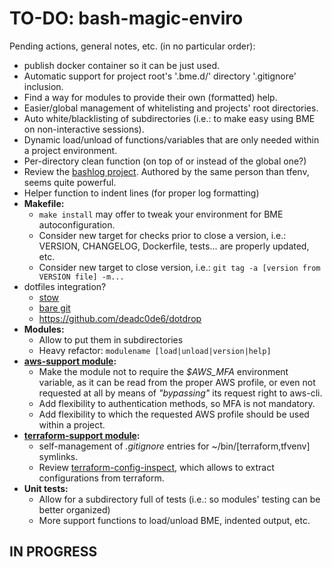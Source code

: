 # TO-DO: bash-magic-enviro
Pending actions, general notes, etc. (in no particular order):
* publish docker container so it can be just used.
* Automatic support for project root's '.bme.d/' directory '.gitignore' inclusion.
* Find a way for modules to provide their own (formatted) help.
* Easier/global management of whitelisting and projects' root directories.
* Auto white/blacklisting of subdirectories (i.e.: to make easy using BME on non-interactive sessions).
* Dynamic load/unload of functions/variables that are only needed within a project environment.
* Per-directory clean function (on top of or instead of the global one?)
* Review the [bashlog project](https://github.com/Zordrak/bashlog).  Authored by the same person than tfenv, seems quite powerful.
* Helper function to indent lines (for proper log formatting)
* **Makefile:**
  * `make install` may offer to tweak your environment for BME autoconfiguration.
  * Consider new target for checks prior to close a version, i.e.: VERSION, CHANGELOG, Dockerfile, tests... are properly updated, etc.
  * Consider new target to close version, i.e.: `git tag -a [version from VERSION file] -m...`
* dotfiles integration?
  * [stow](https://www.jakewiesler.com/blog/managing-dotfiles)
  * [bare git](https://www.atlassian.com/git/tutorials/dotfiles)
  * https://github.com/deadc0de6/dotdrop
* **Modules:**
  * Allow to put them in subdirectories
  * Heavy refactor: `modulename [load|unload|version|help]`
* **[aws-support module](./src/bash-magic-enviro_modules/aws-support.module):**
  * Make the module not to require the *$AWS_MFA* environment variable, as it can be read from the proper AWS profile, or even not requested at all by means of *"bypassing"* its request right to aws-cli.
  * Add flexibility to authentication methods, so MFA is not mandatory.
  * Add flexibility to which the requested AWS profile should be used within a project.
* **[terraform-support module](./src/bash-magic-enviro_modules/terraform-support.module):**
  * self-management of *.gitignore* entries for ~/bin/[terraform,tfvenv] symlinks.
  * Review [terraform-config-inspect](https://github.com/hashicorp/terraform-config-inspect), which allows to extract configurations from terraform.
* **Unit tests:**
  * Allow for a subdirectory full of tests (i.e.: so modules' testing can be better organized)
  * More support functions to load/unload BME, indented output, etc.

## IN PROGRESS
